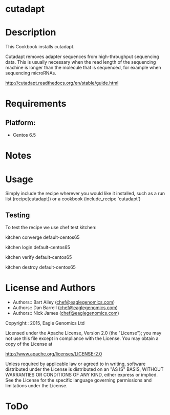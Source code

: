 # cutadapt


Description
===========
This Cookbook installs cutadapt.

Cutadapt removes adapter sequences from high-throughput sequencing data. This is usually necessary when the read length of the sequencing machine is longer than the molecule that is sequenced, for example when sequencing microRNAs.

http://cutadapt.readthedocs.org/en/stable/guide.html


Requirements
============

## Platform:

* Centos 6.5

Notes
=====



Usage
=====
Simply include the recipe wherever you would like it installed, such as a run list (recipe[cutadapt]) or a cookbook (include_recipe 'cutadapt')

## Testing
To test the recipe we use chef test kitchen:

kitchen converge default-centos65 

kitchen login default-centos65

kitchen verify default-centos65

kitchen destroy default-centos65

License and Authors
===================

* Authors:: Bart Ailey (<chef@eaglegenomics.com>)
* Authors:: Dan Barrell (<chef@eaglegenomics.com>)
* Authors:: Nick James (<chef@eaglegenomics.com>)

Copyright:: 2015, Eagle Genomics Ltd
    
Licensed under the Apache License, Version 2.0 (the "License");
you may not use this file except in compliance with the License.
You may obtain a copy of the License at

http://www.apache.org/licenses/LICENSE-2.0

Unless required by applicable law or agreed to in writing, software
distributed under the License is distributed on an "AS IS" BASIS,
WITHOUT WARRANTIES OR CONDITIONS OF ANY KIND, either express or implied.
See the License for the specific language governing permissions and
limitations under the License.
    
ToDo
====
